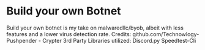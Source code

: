 # Build your own Botnet
Build your own botnet is my take on malwaredllc/byob, albeit with less features and a lower virus detection rate. 
Credits:
github.com/Technowlogy-Pushpender - Crypter
3rd Party Libraries utilized:
Discord.py
Speedtest-Cli
